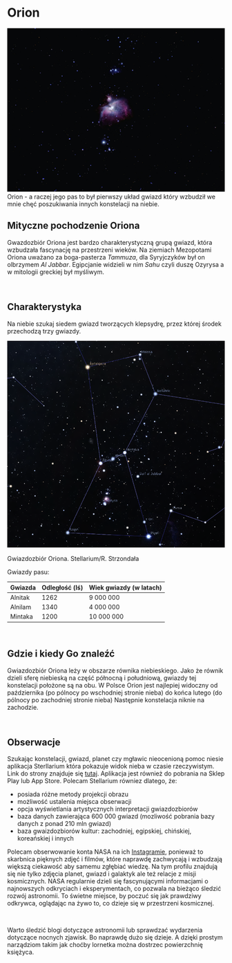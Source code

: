 # **Orion**

<img src="images/orion.jpg" alt="Orion - a raczej jego pas to był pierwszy układ gwiazd który wzbudził we mnie chęć poszukiwania innych konstelacji na niebie." />

<div class="center-text">
  Orion - a raczej jego pas to był pierwszy układ gwiazd który wzbudził we mnie chęć poszukiwania innych konstelacji na niebie.
</div>



## **Mityczne pochodzenie Oriona**
Gwazdozbiór Oriona jest bardzo charakterystyczną grupą gwiazd, która wzbudzała fascynację na przestrzeni wieków. Na ziemiach Mezopotami Oriona uważano za boga-pasterza *Tammuza*, dla Syryjczyków był on olbrzymem *Al Jabbar*. Egipcjanie widzieli w nim *Sahu* czyli duszę Ozyrysa a w mitologii greckiej był myśliwym. 

<br>

## **Charakterystyka**
Na niebie szukaj siedem gwiazd tworzących klepsydrę, przez której środek przechodzą trzy gwiazdy.

<img src="images/gwaizdozbior.png" alt="Gwiazdozbiór Oriona. Stellarium/R. Strzondała" />

<p>Gwiazdozbiór Oriona. Stellarium/R. Strzondała</p>

Gwiazdy pasu:

| Gwiazda | Odległość (lś) | Wiek gwiazdy (w latach) |
|------------|------------|------------|
| Alnitak  | 1262  | 9 000 000   |
| Alnilam  | 1340  | 4 000 000  |
| Mintaka  | 1200  | 10 000 000  | 

<br>

## **Gdzie i kiedy Go znaleźć**
Gwiazdozbiór Oriona leży w obszarze równika niebieskiego. Jako że równik dzieli sferę niebieską na część północną i południową, gwiazdy tej konstelacji położone są na obu. W Polsce Orion jest najlepiej widoczny od października (po pólnocy po wschodniej stronie nieba) do końca lutego (do pólnocy po zachodniej stronie nieba) Następnie konstelacja niknie na zachodzie.

<br>

## **Obserwacje**
Szukając konstelacji, gwiazd, planet czy mgławic nieocenioną pomoc niesie aplikacja Sterllarium która pokazuje widok nieba w czasie rzeczywistym. Link do strony znajduje się [tutaj](https://stellarium-web.org/). Aplikacja jest również do pobrania na Sklep Play lub App Store. Polecam Stellarium równiez dlatego, że:
- posiada różne metody projekcji obrazu
- możliwość ustalenia miejsca obserwacji
- opcja wyświetlania artystycznych interpretacji gwiazdozbiorów
- baza danych zawierająca 600 000 gwiazd (mozliwość pobrania bazy danych z ponad 210 mln gwiazd)
- baza gwaizdozbiorów kultur: zachodniej, egipskiej, chińskiej, koreańskiej i innych

Polecam obserwowanie konta NASA na ich [Instagramie](https://www.instagram.com/nasa/?hl=en), ponieważ to skarbnica pięknych zdjęć i filmów, które naprawdę zachwycają i wzbudzają większą ciekawość aby samemu zgłębiać wiedzę. Na tym profilu znajdują się nie tylko zdjęcia planet, gwiazd i galaktyk ale też relacje z misji kosmicznych. NASA regularnie dzieli się fascynującymi informacjami o najnowszych odkryciach i eksperymentach, co pozwala na bieżąco śledzić rozwój astronomii. To świetne miejsce, by poczuć się jak prawdziwy odkrywca, oglądając na żywo to, co dzieje się w przestrzeni kosmicznej.

<br>

Warto śledzić blogi dotyczące astronomii lub sprawdzać wydarzenia dotyczące nocnych zjawisk. Bo naprawdę dużo się dzieje. A dzięki prostym narządziom takim jak choćby lornetka można dostrzec powierzchnię księżyca.<br>








